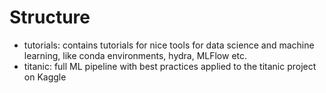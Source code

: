 # Structure

- tutorials: contains tutorials for nice tools for data science and machine learning, like conda environments, hydra, MLFlow etc. 
- titanic: full ML pipeline with best practices applied to the titanic project on Kaggle
